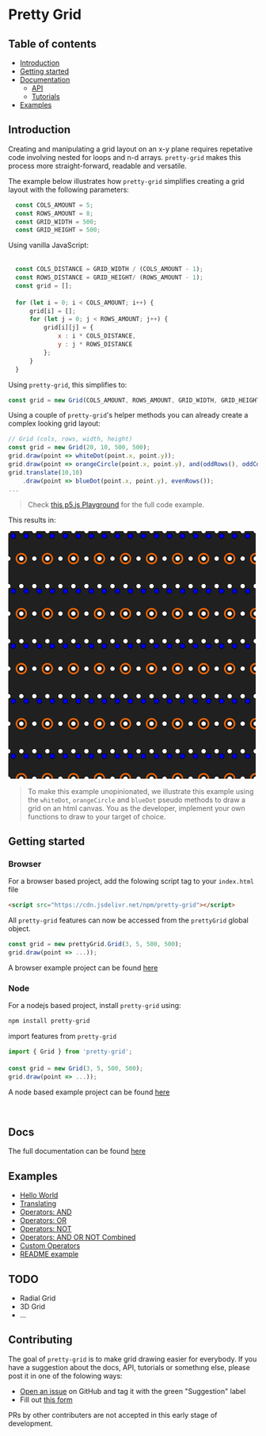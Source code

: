 # Pretty Grid

## Table of contents
- [Introduction](#introduction)
- [Getting started](#getting-started)
- [Documentation](https://github.com/VadimGouskov/pretty-grid/wiki)
  - [API](https://github.com/VadimGouskov/pretty-grid/wiki/API)
  - [Tutorials](https://github.com/VadimGouskov/pretty-grid/wiki/tutorials)
- [Examples](#examples)

## Introduction 
Creating and manipulating a grid layout on an x-y plane requires repetative code involving nested for loops and n-d arrays. `pretty-grid` makes this process more straight-forward, readable and versatile.

The example below illustrates how `pretty-grid` simplifies creating a grid layout with the following parameters:
```js
  const COLS_AMOUNT = 5;
  const ROWS_AMOUNT = 8;
  const GRID_WIDTH = 500;
  const GRID_HEIGHT = 500; 
```

Using vanilla JavaScript:
```js

  const COLS_DISTANCE = GRID_WIDTH / (COLS_AMOUNT - 1);
  const ROWS_DISTANCE = GRID_HEIGHT/ (ROWS_AMOUNT - 1);
  const grid = [];
  
  for (let i = 0; i < COLS_AMOUNT; i++) {
      grid[i] = [];
      for (let j = 0; j < ROWS_AMOUNT; j++) {
          grid[i][j] = { 
              x : i * COLS_DISTANCE, 
              y : j * ROWS_DISTANCE
          };
      }
  }
```

Using `pretty-grid`, this simplifies to:

```js
const grid = new Grid(COLS_AMOUNT, ROWS_AMOUNT, GRID_WIDTH, GRID_HEIGHT);
```

Using a couple of `pretty-grid`'s helper methods you can already create a complex looking grid layout:
```js
// Grid (cols, rows, width, height)
const grid = new Grid(20, 10, 500, 500);
grid.draw(point => whiteDot(point.x, point.y));
grid.draw(point => orangeCircle(point.x, point.y), and(oddRows(), oddCols()));
grid.translate(10,10)
    .draw(point => blueDot(point.x, point.y), evenRows());
...
```
> Check [this p5.js Playground](https://editor.p5js.org/VadimGouskov/sketches/6CiLATPQ2) for the full code example.

This results in:

![intro](assets/intro.png)

> To make this example unopinionated, we illustrate this example using the `whiteDot`,  `orangeCircle` and  `blueDot` pseudo methods to draw a grid on an html canvas. You as the developer, implement your own functions to draw to your target of choice.

## Getting started

### Browser

For a browser based project, add the folowing script tag to your `index.html` file

```html
<script src="https://cdn.jsdelivr.net/npm/pretty-grid"></script>
```

All `pretty-grid` features can now be accessed from the `prettyGrid` global object.

```js
const grid = new prettyGrid.Grid(3, 5, 500, 500);
grid.draw(point => ...));
```

A browser example project can be found [here](https://github.com/VadimGouskov/pretty-grid/tree/main/examples/browser-simple-p5)

### Node

For a nodejs based project, install `pretty-grid` using:

```bash
npm install pretty-grid
```

import features from `pretty-grid`

```js
import { Grid } from 'pretty-grid';

const grid = new Grid(3, 5, 500, 500);
grid.draw(point => ...));
```
A node based example project can be found [here](https://github.com/VadimGouskov/pretty-grid/tree/main/examples/node-typescript-p5)


<br />

## Docs

The full documentation can be found [here](https://github.com/VadimGouskov/pretty-grid/wiki)

## Examples
- [Hello World](https://editor.p5js.org/VadimGouskov/sketches/m7-A9JZzn)
- [Translating](https://editor.p5js.org/VadimGouskov/sketches/z5YkEcAWR)
- [Operators: AND](https://editor.p5js.org/VadimGouskov/sketches/mp0Y_3N-S)
- [Operators: OR](https://editor.p5js.org/VadimGouskov/sketches/TsPk41HtS)
- [Operators: NOT](https://editor.p5js.org/VadimGouskov/sketches/Y8WipTN7U)
- [Operators: AND OR NOT Combined](https://editor.p5js.org/VadimGouskov/sketches/owm9JDEHe)
- [Custom Operators](https://editor.p5js.org/VadimGouskov/sketches/mHWaqUVFP)
- [README example](https://editor.p5js.org/VadimGouskov/sketches/6CiLATPQ2)


## TODO
- Radial Grid
- 3D Grid
- ...

## Contributing
The goal of `pretty-grid` is to make grid drawing easier for everybody.
If you have a suggestion about the docs, API, tutorials or somethıng else, please post it in one of the folowing ways:
- [Open an issue](https://github.com/VadimGouskov/pretty-grid/issues) on GitHub and tag it with the green "Suggestion" label
- Fill out [this form](https://forms.office.com/r/Pz7nQk2iBA)

PRs by other contributers are not accepted in this early stage of development.
